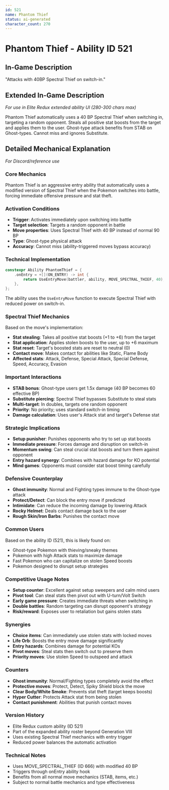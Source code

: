 ```yaml
---
id: 521
name: Phantom Thief
status: ai-generated
character_count: 270
---
```


# Phantom Thief - Ability ID 521

## In-Game Description
"Attacks with 40BP Spectral Thief on switch-in."

## Extended In-Game Description
*For use in Elite Redux extended ability UI (280-300 chars max)*

Phantom Thief automatically uses a 40 BP Spectral Thief when switching in, targeting a random opponent. Steals all positive stat boosts from the target and applies them to the user. Ghost-type attack benefits from STAB on Ghost-types. Cannot miss and ignores Substitute.

## Detailed Mechanical Explanation
*For Discord/reference use*

### Core Mechanics
Phantom Thief is an aggressive entry ability that automatically uses a modified version of Spectral Thief when the Pokemon switches into battle, forcing immediate offensive pressure and stat theft.

### Activation Conditions
- **Trigger**: Activates immediately upon switching into battle
- **Target selection**: Targets a random opponent in battle
- **Move properties**: Uses Spectral Thief with 40 BP instead of normal 90 BP
- **Type**: Ghost-type physical attack
- **Accuracy**: Cannot miss (ability-triggered moves bypass accuracy)

### Technical Implementation
```c
constexpr Ability PhantomThief = {
    .onEntry = +[](ON_ENTRY) -> int { 
        return UseEntryMove(battler, ability, MOVE_SPECTRAL_THIEF, 40); 
    },
};
```

The ability uses the `UseEntryMove` function to execute Spectral Thief with reduced power on switch-in.

### Spectral Thief Mechanics
Based on the move's implementation:
- **Stat stealing**: Takes all positive stat boosts (+1 to +6) from the target
- **Stat application**: Applies stolen boosts to the user, up to +6 maximum
- **Stat reset**: Target's boosted stats are reset to neutral (0)
- **Contact move**: Makes contact for abilities like Static, Flame Body
- **Affected stats**: Attack, Defense, Special Attack, Special Defense, Speed, Accuracy, Evasion

### Important Interactions
- **STAB bonus**: Ghost-type users get 1.5x damage (40 BP becomes 60 effective BP)
- **Substitute piercing**: Spectral Thief bypasses Substitute to steal stats
- **Multi-target**: In doubles, targets one random opponent
- **Priority**: No priority; uses standard switch-in timing
- **Damage calculation**: Uses user's Attack stat and target's Defense stat

### Strategic Implications
- **Setup punisher**: Punishes opponents who try to set up stat boosts
- **Immediate pressure**: Forces damage and disruption on switch-in
- **Momentum swing**: Can steal crucial stat boosts and turn them against opponent
- **Entry hazard synergy**: Combines with hazard damage for KO potential
- **Mind games**: Opponents must consider stat boost timing carefully

### Defensive Counterplay
- **Ghost immunity**: Normal and Fighting types immune to the Ghost-type attack
- **Protect/Detect**: Can block the entry move if predicted
- **Intimidate**: Can reduce the incoming damage by lowering Attack
- **Rocky Helmet**: Deals contact damage back to the user
- **Rough Skin/Iron Barbs**: Punishes the contact move

### Common Users
Based on the ability ID (521), this is likely found on:
- Ghost-type Pokemon with thieving/sneaky themes
- Pokemon with high Attack stats to maximize damage
- Fast Pokemon who can capitalize on stolen Speed boosts
- Pokemon designed to disrupt setup strategies

### Competitive Usage Notes
- **Setup counter**: Excellent against setup sweepers and calm mind users
- **Pivot tool**: Can steal stats then pivot out with U-turn/Volt Switch
- **Early game pressure**: Creates immediate threats when switching in
- **Double battles**: Random targeting can disrupt opponent's strategy
- **Risk/reward**: Exposes user to retaliation but gains stolen stats

### Synergies
- **Choice items**: Can immediately use stolen stats with locked moves
- **Life Orb**: Boosts the entry move damage significantly
- **Entry hazards**: Combines damage for potential KOs
- **Pivot moves**: Steal stats then switch out to preserve them
- **Priority moves**: Use stolen Speed to outspeed and attack

### Counters
- **Ghost immunity**: Normal/Fighting types completely avoid the effect
- **Protective moves**: Protect, Detect, Spiky Shield block the move
- **Clear Body/White Smoke**: Prevents stat theft (target keeps boosts)
- **Hyper Cutter**: Protects Attack stat from being stolen
- **Contact punishment**: Abilities that punish contact moves

### Version History
- Elite Redux custom ability (ID 521)
- Part of the expanded ability roster beyond Generation VIII
- Uses existing Spectral Thief mechanics with entry trigger
- Reduced power balances the automatic activation

### Technical Notes
- Uses MOVE_SPECTRAL_THIEF (ID 666) with modified 40 BP
- Triggers through onEntry ability hook
- Benefits from all normal move mechanics (STAB, items, etc.)
- Subject to normal battle mechanics and type effectiveness